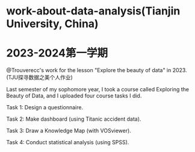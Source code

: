 # work-about-data-analysis(Tianjin University, China)

# 2023-2024第一学期

@Trouverecc's work for the lesson "Explore the beauty of data" in 2023. (TJU探寻数据之美个人作业)


Last semester of my sophomore year, I took a course called Exploring the Beauty of Data, and I uploaded four course tasks I did.


Task 1: Design a questionnaire.


Task 2: Make dashboard (using Titanic accident data).


Task 3: Draw a Knowledge Map (with VOSviewer).


Task 4: Conduct statistical analysis (using SPSS).
